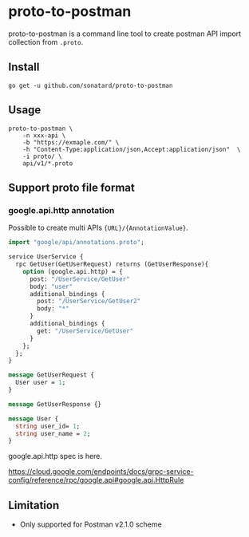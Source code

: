 # proto-to-postman

proto-to-postman is a command line tool to create postman API import collection from `.proto`.

## Install

```console
go get -u github.com/sonatard/proto-to-postman
```

## Usage

```console
proto-to-postman \
    -n xxx-api \
    -b "https://exmaple.com/" \
    -h "Content-Type:application/json,Accept:application/json"  \
    -i proto/ \
    api/v1/*.proto
```


## Support proto file format

### google.api.http annotation

Possible to create multi APIs `{URL}/{AnnotationValue}`.

```proto
import "google/api/annotations.proto";

service UserService {
  rpc GetUser(GetUserRequest) returns (GetUserResponse){
    option (google.api.http) = {
      post: "/UserService/GetUser"
      body: "user"
      additional_bindings {
        post: "/UserService/GetUser2"
        body: "*"
      }
      additional_bindings {
        get: "/UserService/GetUser"
      }
    };
  };
}

message GetUserRequest {
  User user = 1;
}

message GetUserResponse {}

message User {
  string user_id= 1;
  string user_name = 2;
}
```

google.api.http spec is here.

https://cloud.google.com/endpoints/docs/grpc-service-config/reference/rpc/google.api#google.api.HttpRule

## Limitation

- Only supported for Postman v2.1.0 scheme

